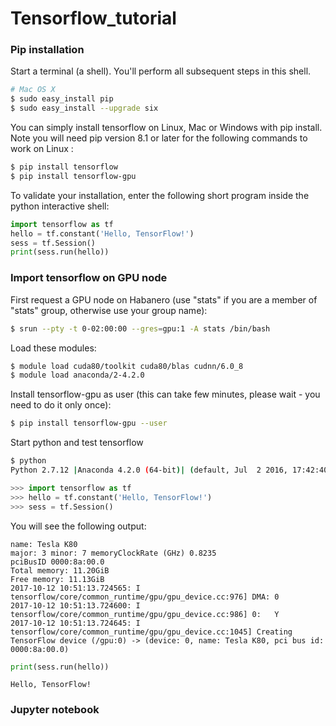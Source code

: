 # Tensorflow_tutorial

### Pip installation

Start a terminal (a shell). You'll perform all subsequent steps in this shell.
```bash
# Mac OS X
$ sudo easy_install pip
$ sudo easy_install --upgrade six
```
You can simply install tensorflow on Linux, Mac or Windows with pip install. Note you will need pip version 8.1 or later for the following commands to work on Linux :
```bash
$ pip install tensorflow
$ pip install tensorflow-gpu
```
To validate your installation, enter the following short program inside the python interactive shell:
```python
import tensorflow as tf
hello = tf.constant('Hello, TensorFlow!')
sess = tf.Session()
print(sess.run(hello))
```

### Import tensorflow on GPU node

First request a GPU node on Habanero (use "stats" if you are a member of "stats" group, otherwise use your group name):
```bash
$ srun --pty -t 0-02:00:00 --gres=gpu:1 -A stats /bin/bash
```
Load these modules:
```bash
$ module load cuda80/toolkit cuda80/blas cudnn/6.0_8
$ module load anaconda/2-4.2.0
```
Install tensorflow-gpu as user (this can take few minutes, please wait - you need to do it only once):
```bash
$ pip install tensorflow-gpu --user
```
Start python and test tensorflow
```bash
$ python
Python 2.7.12 |Anaconda 4.2.0 (64-bit)| (default, Jul  2 2016, 17:42:40) 
```

```python
>>> import tensorflow as tf
>>> hello = tf.constant('Hello, TensorFlow!')
>>> sess = tf.Session()
```
You will see the following output:
```
name: Tesla K80
major: 3 minor: 7 memoryClockRate (GHz) 0.8235
pciBusID 0000:8a:00.0
Total memory: 11.20GiB
Free memory: 11.13GiB
2017-10-12 10:51:13.724565: I tensorflow/core/common_runtime/gpu/gpu_device.cc:976] DMA: 0 
2017-10-12 10:51:13.724600: I tensorflow/core/common_runtime/gpu/gpu_device.cc:986] 0:   Y 
2017-10-12 10:51:13.724645: I tensorflow/core/common_runtime/gpu/gpu_device.cc:1045] Creating TensorFlow device (/gpu:0) -> (device: 0, name: Tesla K80, pci bus id: 0000:8a:00.0)
```

``` python
print(sess.run(hello))
```
```
Hello, TensorFlow!
```


### Jupyter notebook




